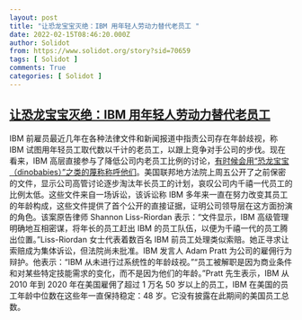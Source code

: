 ```yaml
---
layout: post
title: "让恐龙宝宝灭绝：IBM 用年轻人劳动力替代老员工 "
date: 2022-02-15T08:46:20.000Z
author: Solidot
from: https://www.solidot.org/story?sid=70659
tags: [ Solidot ]
comments: True
categories: [ Solidot ]
---
```

<!--1644914780000-->
[让恐龙宝宝灭绝：IBM 用年轻人劳动力替代老员工](https://www.solidot.org/story?sid=70659)
------

<div>
IBM 前雇员最近几年在各种法律文件和新闻报道中指责公司存在年龄歧视，称 IBM 试图用年轻员工取代数以千计的老员工，以跟上竞争对手公司的步伐。现在看来，IBM 高层直接参与了降低公司内老员工比例的讨论，<a href="https://www.nytimes.com/2022/02/12/business/economy/ibm-age-discrimination.html" target="_blank">有时候会用“恐龙宝宝（dinobabies）”之类的蔑称称呼他们</a>。美国联邦地方法院上周五公开了之前保密的文件，显示公司高管讨论逐步淘汰年长员工的计划，哀叹公司内千禧一代员工的比例太低。这些文件来自一场诉讼，该诉讼称 IBM 多年来一直在努力改变其员工的年龄构成，这些文件提供了首个公开的直接证据，证明公司领导层在这方面扮演的角色。该案原告律师 Shannon Liss-Riordan 表示：“文件显示，IBM 高级管理明确地互相密谋，将年长的员工赶出 IBM 的员工队伍，以便为千禧一代的员工腾出位置。”Liss-Riordan 女士代表着数百名 IBM 前员工处理类似索赔。她正寻求让索赔成为集体诉讼，但法院尚未批准。IBM 发言人 Adam Pratt 为公司的雇佣行为辩护。他表示：“IBM 从未进行过系统性的年龄歧视。”“员工被解职是因为商业条件和对某些特定技能需求的变化，而不是因为他们的年龄。”Pratt 先生表示，IBM 从 2010 年到 2020 年在美国雇佣了超过 1 万名 50 岁以上的员工，IBM 在美国的员工年龄中位数在这些年一直保持稳定：48 岁。它没有披露在此期间的美国员工总数。
</div>
